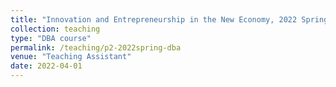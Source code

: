```yaml
---
title: "Innovation and Entrepreneurship in the New Economy, 2022 Spring"
collection: teaching
type: "DBA course"
permalink: /teaching/p2-2022spring-dba
venue: "Teaching Assistant"
date: 2022-04-01
---
```



